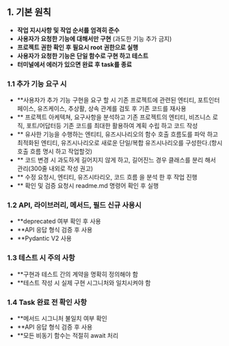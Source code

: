 ## 1. 기본 원칙
- **작업 지시사항 및 작업 순서를 엄격히 준수**  
- **사용자가 요청한 기능에 대해서만 구현** (과도한 기능 추가 금지)  
- **프로젝트 권한 확인 후 필요시 root 권한으로 실행**  
- **사용자가 요청한 기능은 단일 함수로 구현 하고 테스트**
- **터미널에서 에러가 있으면 완료 후 task를 종료** 

### 1.1 추가 기능 요구 시
- **사용자가 추가 기능 구현을 요구 할 시 기존 프로젝트에 관련된 엔티티, 포트인터페이스, 유즈케이스, 추상활, 상속 관계를 검토 후 기존 코드를 재사용
- ** 프로젝트 아케텍쳐, 요구사항을 분석하고 기존 프로젝트의 엔티티, 비즈니스 로직, 포트/어답터등 기존 코드를 최대한 활용하여 계획 수립 하고 코드 작성
- ** 유사한 기능을 수행하는 엔티티, 유즈시나리오의 함수 호출 흐름도를 파악 하고 최적화된 엔티티, 유즈시나리오로 새로운 단일/복합 유즈시나리오를 구성한다.(항시 호출 흐름 명시 하고 작업할것)
- ** 코드 변경 시 과도하게 길어지지 않게 하고, 길어진느 경우 클래스를 분리 해서 관리(300줄 내외로 작성 권고)
- ** 수정 요청시, 엔티티, 유즈시타리오, 코드 흐름 을 분석 한 후 작업 진행
- ** 확인 및 검증 요청시 readme.md 명령어 확인 후 실행

### 1.2 API, 라이브러리, 메서드, 필드 신규 사용시
- **deprecated 여부 확인 후 사용
- **API 응답 형식 검증 후 사용
- **Pydantic V2 사용

### 1.3 테스트 시 주의 사항
- **구현과 테스트 간의 계약을 명확히 정의해야 함
- **테스트 작성 시 실제 구현 시그니처와 일치시켜야 함

### 1.4 Task 완료 전 확인 사항
- **메서드 시그니처 불일치 여부 확인
- **API 응답 형식 검증 후 사용
- **모든 비동기 함수는 적절히 await 처리

